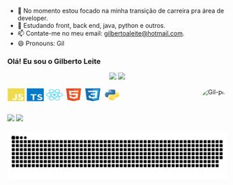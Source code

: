 



- 🔭 No momento estou focado na minha transição de carreira pra área de developer.
- 🌱 Estudando front, back end, java, python e outros.
- 📫 Contate-me no meu email: gilbertoaleite@hotmail.com.
- 😄 Pronouns: Gil


### Olá! Eu sou o Gilberto Leite
<div align="center">
  <a href="https://gilbertoaleite-portfolio.netlify.app" target="_blanck" ></a>
  <img height="180em" src="https://github-readme-stats.vercel.app/api?username=gilbertoaleite&show_icons=true&theme=dracula&include_all_commits=true&count_private=true"/>
  <img height="180em" src="https://github-readme-stats.vercel.app/api/top-langs/?username=gilbertoaleite&layout=compact&langs_count=7&theme=dracula"/>
</div>
  
  <div style="display: inline_block"><br>
  <img align="center" alt="Gil-Js" height="30" width="40" src="https://raw.githubusercontent.com/devicons/devicon/master/icons/javascript/javascript-plain.svg">
  <img align="center" alt="Gil-Ts" height="30" width="40" src="https://raw.githubusercontent.com/devicons/devicon/master/icons/typescript/typescript-plain.svg">
  <img align="center" alt="Gil-React" height="30" width="40" src="https://raw.githubusercontent.com/devicons/devicon/master/icons/react/react-original.svg">
  <img align="center" alt="Gil-HTML" height="30" width="40" src="https://raw.githubusercontent.com/devicons/devicon/master/icons/html5/html5-original.svg">
  <img align="center" alt="Gil-CSS" height="30" width="40" src="https://raw.githubusercontent.com/devicons/devicon/master/icons/css3/css3-original.svg">
  <img align="center" alt="Gil-Python" height="30" width="40" src="https://raw.githubusercontent.com/devicons/devicon/master/icons/python/python-original.svg">
<!--   <img align="center" alt="Gil-Csharp" height="30" width="40" src="https://raw.githubusercontent.com/devicons/devicon/master/icons/csharp/csharp-original.svg"> -->
  <img align="right" alt="Gil-pic" style="border-radius:50px;" height="100" src="https://github.com/Gilbertoaleite.png">
</div>
  
  ##

<!--  <a href="https://discord.gg/Toddynho0#6921" target="_blank"><img src="https://img.shields.io/badge/Discord-7289DA?style=for-the-badge&logo=discord&logoColor=white" target="_blank"></a>  -->
  <a href = "mailto:gilbertoaleite@gmail.com"><img src="https://img.shields.io/badge/-Gmail-%23333?style=for-the-badge&logo=gmail&logoColor=white" target="_blank"></a>
  <a href="https://www.linkedin.com/in/gilbertoaleite" target="_blank"><img src="https://img.shields.io/badge/-LinkedIn-%230077B5?style=for-the-badge&logo=linkedin&logoColor=white" target="_blank"></a> 
  
   
  ![Snake animation](https://github.com/Gilbertoaleite/gilbertoaleite/blob/output/github-contribution-grid-snake.svg)
 
 
 

 
</div>
